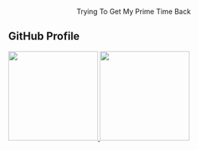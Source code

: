 

<!--
## Hi there 👋
**phoneminmyat102/phoneminmyat102** is a ✨ _special_ ✨ repository because its `README.md` (this file) appears on your GitHub profile.

Here are some ideas to get you started:

- 🔭 I’m currently working on ...
- 🌱 I’m currently learning ...
- 👯 I’m looking to collaborate on ...
- 🤔 I’m looking for help with ...
- 💬 Ask me about ...
- 📫 How to reach me: ...
- 😄 Pronouns: ...
- ⚡ Fun fact: ...
-->
<div align="center">
  <p>Trying To Get My Prime Time Back</p>
</div>

## GitHub Profile

<div>
  <a href="https://github.com/phoneminmyat102">
  <img height="180em" src="https://github-readme-stats.vercel.app/api?username=phoneminmyat102&show_icons=true&theme=radical"/>
  <img height="180em" src="https://github-readme-stats.vercel.app/api/top-langs/?username=phoneminmyat102&layout=donut&langs_count=10&theme=radical"/>
</div>

